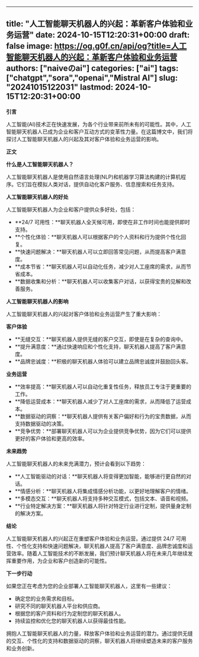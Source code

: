 
---
title: "人工智能聊天机器人的兴起：革新客户体验和业务运营"
date: 2024-10-15T12:20:31+00:00
draft: false
image: https://og.g0f.cn/api/og?title=人工智能聊天机器人的兴起：革新客户体验和业务运营
authors: ["naiveのai"]
categories: ["ai"]
tags: ["chatgpt","sora","openai","Mistral AI"]
slug: "20241015122031"
lastmod: 2024-10-15T12:20:31+00:00
---
**引言**

人工智能(AI)技术正在快速发展，为各个行业带来前所未有的可能性。其中，人工智能聊天机器人已成为企业和客户互动方式的变革性力量。在这篇博文中，我们将探讨人工智能聊天机器人的兴起及其对客户体验和业务运营的影响。

**正文**

**什么是人工智能聊天机器人？**

人工智能聊天机器人是使用自然语言处理(NLP)和机器学习算法构建的计算机程序。它们旨在模拟人类对话，提供自动化客户服务、信息搜索和任务支持。

**人工智能聊天机器人的好处**

人工智能聊天机器人为企业和客户提供众多好处，包括：

* **24/7 可用性：**聊天机器人全天候可用，即使在非工作时间也能提供即时支持。
* **个性化体验：**聊天机器人可以根据客户的个人资料和行为提供个性化回复。
* **快速问题解决：**聊天机器人可以立即回答常见问题，从而提高客户满意度。
* **成本节省：**聊天机器人可以自动化任务，减少对人工座席的需求，从而节省成本。
* **数据收集和分析：**聊天机器人可以收集客户对话，以获得宝贵的见解和改善服务。

**人工智能聊天机器人的影响**

人工智能聊天机器人的兴起对客户体验和业务运营产生了重大影响：

**客户体验**

* **无缝交互：**聊天机器人提供无缝的客户交互，即使是在复杂的查询中。
* **提升满意度：**通过快速响应和个性化支持，聊天机器人提高了客户满意度。
* **品牌忠诚度：**积极的聊天机器人体验可以建立品牌忠诚度并鼓励回头客。

**业务运营**

* **效率提高：**聊天机器人可以自动化重复性任务，释放员工专注于更重要的工作。
* **降低运营成本：**聊天机器人减少了对人工座席的需求，从而降低了运营成本。
* **数据驱动的洞察：**聊天机器人提供有关客户偏好和行为的宝贵数据，从而支持数据驱动的决策。
* **竞争优势：**部署聊天机器人可以为企业提供竞争优势，因为它们可以提供更好的客户体验和更高的效率。

**未来趋势**

人工智能聊天机器人的未来充满潜力，预计会看到以下趋势：

* **人工智能驱动的对话：**聊天机器人将变得更加智能，能够进行更自然的对话。
* **情感分析：**聊天机器人将集成情感分析功能，以更好地理解客户的情绪。
* **多模态交互：**聊天机器人将支持多种交互模式，包括文本、语音和视频。
* **行业特定解决方案：**聊天机器人将针对特定行业进行定制，提供量身定制的解决方案。

**结论**

人工智能聊天机器人的兴起正在重塑客户体验和业务运营。通过提供 24/7 可用性、个性化支持和快速问题解决，聊天机器人提高了客户满意度、品牌忠诚度和运营效率。随着人工智能技术的不断发展，我们预计聊天机器人将在未来几年继续发挥重要作用，为企业和客户创造新的可能性。

**下一步行动**

如果您正在考虑为您的企业部署人工智能聊天机器人，这里有一些建议：

* 确定您的业务需求和目标。
* 研究不同的聊天机器人平台和供应商。
* 根据您的客户资料和行为定制您的聊天机器人。
* 持续监控和优化您的聊天机器人以获得最佳性能。

拥抱人工智能聊天机器人的力量，释放客户体验和业务运营的潜力。通过提供无缝的交互、个性化的支持和数据驱动的洞察，聊天机器人将继续塑造未来的客户服务和业务创新。